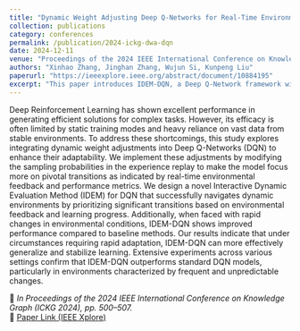 ```yaml
---
title: "Dynamic Weight Adjusting Deep Q-Networks for Real-Time Environmental Adaptation"
collection: publications
category: conferences
permalink: /publication/2024-ickg-dwa-dqn
date: 2024-12-11
venue: "Proceedings of the 2024 IEEE International Conference on Knowledge Graph (ICKG 2024)"
authors: "Xinhao Zhang, Jinghan Zhang, Wujun Si, Kunpeng Liu"
paperurl: "https://ieeexplore.ieee.org/abstract/document/10884195"
excerpt: "This paper introduces IDEM-DQN, a Deep Q-Network framework with dynamic weight adjustment for real-time adaptation in changing environments."
---
```


Deep Reinforcement Learning has shown excellent performance in generating efficient solutions for complex tasks. However, its efficacy is often limited by static training modes and heavy reliance on vast data from stable environments. To address these shortcomings, this study explores integrating dynamic weight adjustments into Deep Q-Networks (DQN) to enhance their adaptability. We implement these adjustments by modifying the sampling probabilities in the experience replay to make the model focus more on pivotal transitions as indicated by real-time environmental feedback and performance metrics. We design a novel Interactive Dynamic Evaluation Method (IDEM) for DQN that successfully navigates dynamic environments by prioritizing significant transitions based on environmental feedback and learning progress. Additionally, when faced with rapid changes in environmental conditions, IDEM-DQN shows improved performance compared to baseline methods. Our results indicate that under circumstances requiring rapid adaptation, IDEM-DQN can more effectively generalize and stabilize learning. Extensive experiments across various settings confirm that IDEM-DQN outperforms standard DQN models, particularly in environments characterized by frequent and unpredictable changes.

📄 *In Proceedings of the 2024 IEEE International Conference on Knowledge Graph (ICKG 2024), pp. 500–507.*  
🔗 [Paper Link (IEEE Xplore)](https://ieeexplore.ieee.org/abstract/document/10884195)
